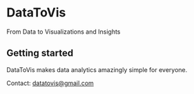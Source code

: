 # DataToVis

From Data to Visualizations and Insights

## Getting started
DataToVis makes data analytics amazingly simple for everyone.

Contact: datatovis@gmail.com
